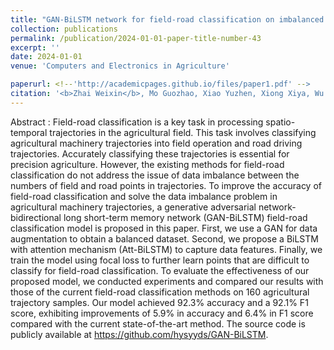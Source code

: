 ```yaml
---
title: "GAN-BiLSTM network for field-road classification on imbalanced GNSS recordings"
collection: publications
permalink: /publication/2024-01-01-paper-title-number-43
excerpt: ''
date: 2024-01-01
venue: 'Computers and Electronics in Agriculture'

paperurl: <!--'http://academicpages.github.io/files/paper1.pdf' -->
citation: '<b>Zhai Weixin</b>, Mo Guozhao, Xiao Yuzhen, Xiong Xiya, Wu Caicong, Zhang Xiaoqiang, Xu Zhi, Pan Jiawen. GAN-BiLSTM network for field-road classification on imbalanced GNSS recordings. <i>Computers and Electronics in Agriculture</i>, Volume 216,2024,108457.'
---
```




<!--This paper is about the number 1. The number 2 is left for future work.-->
Abstract : Field-road classification is a key task in processing spatio-temporal trajectories in the agricultural field. This task involves classifying agricultural machinery trajectories into field operation and road driving trajectories. Accurately classifying these trajectories is essential for precision agriculture. However, the existing methods for field-road classification do not address the issue of data imbalance between the numbers of field and road points in trajectories. To improve the accuracy of field-road classification and solve the data imbalance problem in agricultural machinery trajectories, a generative adversarial network-bidirectional long short-term memory network (GAN-BiLSTM) field-road classification model is proposed in this paper. First, we use a GAN for data augmentation to obtain a balanced dataset. Second, we propose a BiLSTM with attention mechanism (Att-BiLSTM) to capture data features. Finally, we train the model using focal loss to further learn points that are difficult to classify for field-road classification. To evaluate the effectiveness of our proposed model, we conducted experiments and compared our results with those of the current field-road classification methods on 160 agricultural trajectory samples. Our model achieved 92.3% accuracy and a 92.1% F1 score, exhibiting improvements of 5.9% in accuracy and 6.4% in F1 score compared with the current state-of-the-art method. The source code is publicly available at https://github.com/hysyyds/GAN-BiLSTM.

<!--[Download paper here](http://academicpages.github.io/files/paper1.pdf)-->

<!--Recommended citation: Zhai W, Cheng C. Vagueness in spatial data: A grid-coding approach[C]. proceedings of the 2014 IEEE Geoscience and Remote Sensing Symposium, 2014. IEEE.-->
